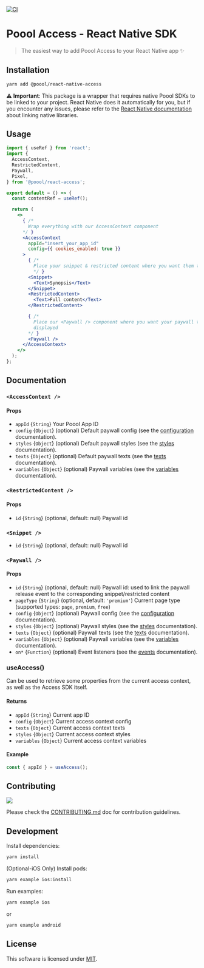 [![CI](https://github.com/p3ol/react-native-access/actions/workflows/ci.yml/badge.svg?branch=master)](https://github.com/p3ol/react-native-access/actions/workflows/ci.yml)

# Poool Access - React Native SDK

> The easiest way to add Poool Access to your React Native app ✨

## Installation

```bash
yarn add @poool/react-native-access
```

⚠ **Important**: This package is a wrapper that requires native Poool SDKs to be linked to your project. React Native does it automatically for you, but if you encounter any issues, please refer to the [React Native documentation](https://reactnative.dev/docs/linking-libraries-ios) about linking native libraries.

## Usage

```jsx
import { useRef } from 'react';
import {
  AccessContext,
  RestrictedContent,
  Paywall,
  Pixel,
} from '@poool/react-access';

export default = () => {
  const contentRef = useRef();

  return (
    <>
      { /*
        Wrap everything with our AccessContext component
      */ }
      <AccessContext
        appId="insert_your_app_id"
        config={{ cookies_enabled: true }}
      >
        { /*
          Place your snippet & restricted content where you want them to be
          */ }
        <Snippet>
          <Text>Synopsis</Text>
        </Snippet>
        <RestrictedContent>
          <Text>Full content</Text>
        </RestrictedContent>

        { /*
          Place our <Paywall /> component where you want your paywall to be
          displayed
        */ }
        <Paywall />
      </AccessContext>
    </>
  );
};
```

## Documentation

### `<AccessContext />`

#### Props

- `appId` {`String`} Your Poool App ID
- `config` {`Object`} (optional) Default paywall config (see the [configuration](https://poool.dev/docs/react-native/access/configuration) documentation).
- `styles` {`Object`} (optional) Default paywall styles (see the [styles](https://poool.dev//docs/react-native/access/appearances) documentation).
- `texts` {`Object`} (optional) Default paywall texts (see the [texts](https://poool.dev/docs/react-native/access/texts) documentation).
- `variables` {`Object`} (optional) Paywall variables (see the [variables](https://poool.dev/docs/react-native/access/variables) documentation).

### `<RestrictedContent />`

#### Props

- `id` {`String`} (optional, default: null) Paywall id

### `<Snippet />`

- `id` {`String`} (optional, default: null) Paywall id

### `<Paywall />`

#### Props

- `id` {`String`} (optional, default: null) Paywall id: used to link the paywall release event to the corresponding snippet/restricted content
- `pageType` {`String`} (optional, default: `'premium'`) Current page type (supported types: `page`, `premium`, `free`)
- `config` {`Object`} (optional) Paywall config (see the [configuration](https://poool.dev/docs/javascript/access/configuration) documentation).
- `styles` {`Object`} (optional) Paywall styles (see the [styles](https://poool.dev//docs/javascript/access/appearances) documentation).
- `texts` {`Object`} (optional) Paywall texts (see the [texts](https://poool.dev/docs/javascript/access/texts) documentation).
- `variables` {`Object`} (optional) Paywall variables (see the [variables](https://poool.dev/docs/javascript/access/variables) documentation).
- `on*` {`Function`} (optional) Event listeners (see the [events](https://poool.dev/docs/react-native/access/events) documentation).

### useAccess()

Can be used to retrieve some properties from the current access context, as well as the Access SDK itself.

#### Returns

- `appId` {`String`} Current app ID
- `config` {`Object`} Current access context config
- `texts` {`Object`} Current access context texts
- `styles` {`Object`} Current access context styles
- `variables` {`Object`} Current access context variables

#### Example

```js
const { appId } = useAccess();
```

## Contributing

[![](https://contrib.rocks/image?repo=p3ol/react-native-access)](https://github.com/p3ol/react-native-access/graphs/contributors)

Please check the [CONTRIBUTING.md](https://github.com/p3ol/react-native-access/blob/master/CONTRIBUTING.md) doc for contribution guidelines.


## Development

Install dependencies:

```bash
yarn install
```

(Optional-iOS Only) Install pods:

```bash
yarn example ios:install
```

Run examples:

```bash
yarn example ios
```

or

```bash
yarn example android
```

## License

This software is licensed under [MIT](https://github.com/p3ol/react-native-access/blob/master/LICENSE).
